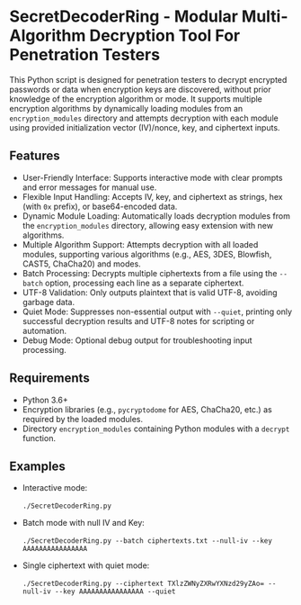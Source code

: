 SecretDecoderRing - Modular Multi-Algorithm Decryption Tool For Penetration Testers
===================================================================================

This Python script is designed for penetration testers to decrypt encrypted passwords or data when encryption keys are discovered, without prior knowledge of the encryption algorithm or mode. It supports multiple encryption algorithms by dynamically loading modules from an `encryption_modules` directory and attempts decryption with each module using provided initialization vector (IV)/nonce, key, and ciphertext inputs.

Features
--------
- User-Friendly Interface: Supports interactive mode with clear prompts and error messages for manual use.
- Flexible Input Handling: Accepts IV, key, and ciphertext as strings, hex (with `0x` prefix), or base64-encoded data.
- Dynamic Module Loading: Automatically loads decryption modules from the `encryption_modules` directory, allowing easy extension with new algorithms.
- Multiple Algorithm Support: Attempts decryption with all loaded modules, supporting various algorithms (e.g., AES, 3DES, Blowfish, CAST5, ChaCha20) and modes.
- Batch Processing: Decrypts multiple ciphertexts from a file using the `--batch` option, processing each line as a separate ciphertext.
- UTF-8 Validation: Only outputs plaintext that is valid UTF-8, avoiding garbage data.
- Quiet Mode: Suppresses non-essential output with `--quiet`, printing only successful decryption results and UTF-8 notes for scripting or automation.
- Debug Mode: Optional debug output for troubleshooting input processing.

Requirements
------------
- Python 3.6+
- Encryption libraries (e.g., `pycryptodome` for AES, ChaCha20, etc.) as required by the loaded modules.
- Directory `encryption_modules` containing Python modules with a `decrypt` function.

Examples
--------
- Interactive mode:\
\
```./SecretDecoderRing.py```

- Batch mode with null IV and Key:\
\
```./SecretDecoderRing.py --batch ciphertexts.txt --null-iv --key AAAAAAAAAAAAAAAA```

- Single ciphertext with quiet mode:\
\
```./SecretDecoderRing.py --ciphertext TXlzZWNyZXRwYXNzd29yZAo= --null-iv --key AAAAAAAAAAAAAAAA --quiet```
